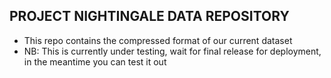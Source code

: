 ## PROJECT NIGHTINGALE DATA REPOSITORY

- This repo contains the compressed format of our current dataset
- NB: This is currently under testing, wait for final release for deployment, in the meantime you can test it out
